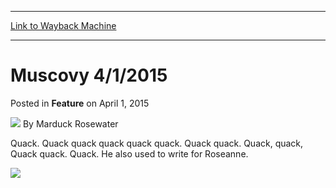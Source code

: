 
---
[Link to Wayback Machine](https://web.archive.org/web/20150403050510/http://magic.wizards.com/en/articles/archive/feature/muscovy-412015-2015-04-01)

[_metadata_:author]:- "Marduck Rosewater"
[_metadata_:generator]:- "Drupal 7 (http://drupal.org)"
[_metadata_:node]:- "371926"
[_metadata_:publish_date]:- "2015-04-01"
[_metadata_:source]:- "div-main-content"
[_metadata_:title]:- "Muscovy 4/1/2015"
[_metadata_:wayback_capture_timestamp]:- "2015-04-03 05:05:10"
[_metadata_:wayback_raw_url]:- "https://web.archive.org/web/20150403050510id_/http://magic.wizards.com/en/articles/archive/feature/muscovy-412015-2015-04-01"
[_metadata_:wayback_url]:- "http://magic.wizards.com/en/articles/archive/feature/muscovy-412015-2015-04-01"
---


Muscovy 4/1/2015
================



 Posted in **Feature**
 on April 1, 2015 






![](https://media.magic.wizards.com/styles/auth_small/public/images/person/Marduck_Rosewater.jpg)
By Marduck Rosewater




 Quack. Quack quack quack quack quack. Quack quack. Quack, quack, Quack quack. Quack. He also used to write for Roseanne. 





![](https://media.wizards.com/2015/images/daily/ducks_are_Awesome.gif)







